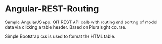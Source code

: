 Angular-REST-Routing
====================

Sample AngularJS app. GIT REST API calls with routing and sorting of model data via clicking a table header. Based on Pluralsight course.

Simple Bootstrap css is used to format the HTML table.
